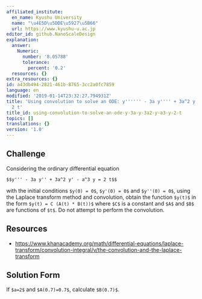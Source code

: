 ```yaml
---
affiliated_institute:
  en_name: Kyushu University
  name: "\u4E5D\u5DDE\u5927\u5B66"
  url: https://www.kyushu-u.ac.jp
editor_id: github.NanoScaleDesign
explanation:
  answer:
    Numeric:
      number: '8.05788'
      tolerance:
        percent: '0.2'
  resources: {}
extra_resources: {}
id: a43db494-2821-461b-8765-3cc2a0fc7859
language: en
modified: '2019-01-14T23:32:27.794931Z'
title: 'Using convolution to solve an ODE: y'''''' - 3a y'''' + 3a^2 y'' - a^3 y =
  2 t'
title_id: using-convolution-to-solve-an-ode-y-3a-y-3a2-y-a3-y-2-t
topics: []
translations: {}
version: '1.0'
---
```


## Challenge
Considering the ordinary differential equation

`$$y''' - 3a y'' + 3a^2 y' - a^3 y = 2 t$$`

with the initial conditions `$y(0) = 0$`, `$y'(0) = 0$` and `$y''(0) = 0$`, using the Laplace transform method and convolution, obtain the function `$y(t)$` in the form `$y(t) = C (A(t) * B(t))$` where `$C$` is a constant and `$A$` and `$B$` are functions of `$t$`. Do not attempt to perform the convolution.


## Resources
- https://www.khanacademy.org/math/differential-equations/laplace-transform/convolution-integral/v/the-convolution-and-the-laplace-transform


## Solution Form
If `$a=2$` and `$A(0.7)=0.7$`, calculate `$B(0.7)$`.
